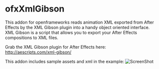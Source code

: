 ofxXmlGibson
============

This addon for openframeworks reads animation XML exported from After Effects by the XML Gibson plugin into a handy object oriented interface.  XML Gibson is a script that allows you to export your After Effects compositions to XML files.

Grab the XML Gibson plugin for After Effects here:
http://aescripts.com/xml-gibson/

This addon includes sample assets and xml in the example:
![ScreenShot](https://raw.githubusercontent.com/ksimmulator/ofxXmlGibson/master/ofxXmlGibsonExample.png)
